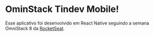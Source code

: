 # OminStack Tindev Mobile!

Esse aplicativo foi desenvolvido em React Native seguindo a semana OmniStack 8 da [RocketSeat](https://www.rocketseat.com.br).
